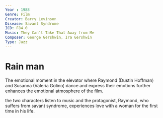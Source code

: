 ```yaml
---
Year : 1988
Genre: Film
Creator: Barry Levinson
Disease: Savant Syndrome
ICD: F84.0
Music: They Can’t Take That Away from Me
Composer: George Gershwin, Ira Gershwin
Type: Jazz
---
```


# Rain man

The emotional moment in the elevator where Raymond (Dustin Hoffman) and Susanna (Valeria Golino) dance and express their emotions further enhances the emotional atmosphere of the film. 

the two characters listen to music and the protagonist, Raymond, who suffers from savant syndrome, experiences love with a woman for the first time in his life.
